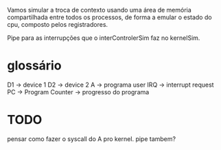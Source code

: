 Vamos simular a troca de contexto usando uma área de memória compartilhada entre todos os processos, de forma a emular o estado do cpu, composto pelos
registradores.

Pipe para as interrupções que o interControlerSim faz no kernelSim.

# glossário
D1 -> device 1
D2 -> device 2
A -> programa user
IRQ -> interrupt request
PC -> Program Counter -> progresso do programa


# TODO
pensar como fazer o syscall do A pro kernel. pipe tambem?
